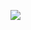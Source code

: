 <a href="https://www.linkedin.com/in/paulo-sergio-pereira-filho/" targe="_blank"><img src="https://img.shields.io/badge/-LinkedIn-%230077B5?style=for-the-badge&logo=linkedin&logoColor=white" target="_blank"></a> 
<!--
**paullosergioo/paullosergioo** is a ✨ _special_ ✨ repository because its `README.md` (this file) appears on your GitHub profile.

